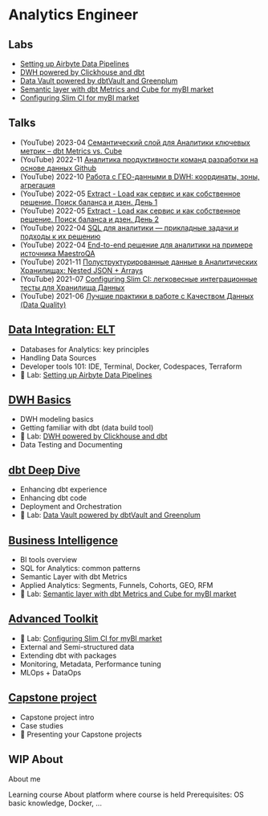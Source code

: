 # Analytics Engineer

## Labs

- [Setting up Airbyte Data Pipelines](https://github.com/kzzzr/airbyte_lab)
- [DWH powered by Clickhouse and dbt](https://github.com/kzzzr/dbt_clickhouse_lab)
- [Data Vault powered by dbtVault and Greenplum](https://github.com/kzzzr/dbtvault_greenplum_demo)
- [Semantic layer with dbt Metrics and Cube for myBI market](https://github.com/kzzzr/mybi-dbt-showcase)
- [Configuring Slim CI for myBI market](https://github.com/kzzzr/mybi-dbt-showcase)

## Talks

- (YouTube) 2023-04 [Семантический слой для Аналитики ключевых метрик – dbt Metrics vs. Cube](https://www.youtube.com/watch?v=lb20Rrezszc)
- (YouTube) 2022-11 [Аналитика продуктивности команд разработки на основе данных Github](https://www.youtube.com/watch?v=Y_xGZzI5sNI)
- (YouTube) 2022-10 [Работа с ГЕО-данными в DWH: координаты, зоны, агрегация](https://www.youtube.com/watch?v=IS5PIOhXLdk)
- (YouTube) 2022-05 [Extract - Load как сервис и как собственное решение. Поиск баланса и дзен. День 1](https://www.youtube.com/watch?v=CR32LFCgtGE)
- (YouTube) 2022-05 [Extract - Load как сервис и как собственное решение. Поиск баланса и дзен. День 2](https://www.youtube.com/watch?v=dSm2kDsRhOI)
- (YouTube) 2022-04 [SQL для аналитики — прикладные задачи и подходы к их решению](https://www.youtube.com/watch?v=UIJjXBVWONo)
- (YouTube) 2022-04 [End-to-end решение для аналитики на примере источника MaestroQA](https://www.youtube.com/watch?v=ImchI3LeHeg)
- (YouTube) 2021-11 [Полуструктурированные данные в Аналитических Хранилищах: Nested JSON + Arrays](https://www.youtube.com/watch?v=lBwmLnMwfl0)
- (YouTube) 2021-07 [Configuring Slim CI: легковесные интеграционные тесты для Хранилища Данных](https://www.youtube.com/watch?v=yfMWiyKpUkQ)
- (YouTube) 2021-06 [Лучшие практики в работе с Качеством Данных (Data Quality)](https://www.youtube.com/watch?v=j5V36kztvEI)

## [Data Integration: ELT](./1_data_integration_elt/README.md)

- Databases for Analytics: key principles
- Handling Data Sources
- Developer tools 101: IDE, Terminal, Docker, Codespaces, Terraform
- 🚀 Lab: [Setting up Airbyte Data Pipelines](https://github.com/kzzzr/airbyte_lab)

## [DWH Basics](./2_dwh_basics/README.md)

- DWH modeling basics
- Getting familiar with dbt (data build tool)
- 🚀 Lab: [DWH powered by Clickhouse and dbt](https://github.com/kzzzr/dbt_clickhouse_lab)
- Data Testing and Documenting

## [dbt Deep Dive](./3_dbt_deep_dive/README.md)

- Enhancing dbt experience
- Enhancing dbt code
- Deployment and Orchestration
- 🚀 Lab: [Data Vault powered by dbtVault and Greenplum](https://github.com/kzzzr/dbtvault_greenplum_demo)

## [Business Intelligence](./4_business_intelligence/README.md)

- BI tools overview
- SQL for Analytics: common patterns
- Semantic Layer with dbt Metrics
- Applied Analytics: Segments, Funnels, Cohorts, GEO, RFM
- 🚀 Lab: [Semantic layer with dbt Metrics and Cube for myBI market](https://github.com/kzzzr/mybi-dbt-showcase)

## [Advanced Toolkit](./5_advanced_toolkit/README.md)

- 🚀 Lab: [Configuring Slim CI for myBI market](https://github.com/kzzzr/mybi-dbt-showcase)
- External and Semi-structured data
- Extending dbt with packages
- Monitoring, Metadata, Performance tuning
- MLOps + DataOps

## [Capstone project](./6_capstone_project/README.md)

- Capstone project intro
- Case studies
- 🚀 Presenting your Capstone projects

## WIP About

About me

Learning course
About platform where course is held
Prerequisites: OS basic knowledge, Docker, ...

